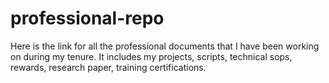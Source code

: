 # professional-repo

Here is the link for all the professional documents that I have been working on during my tenure.
It includes my projects, scripts, technical sops, rewards, research paper, training certifications.
